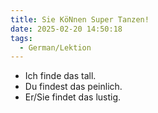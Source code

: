 ```yaml
---
title: Sie KöNnen Super Tanzen!
date: 2025-02-20 14:50:18
tags: 
  - German/Lektion
---
```

- Ich finde das tall.
- Du findest das peinlich.
- Er/Sie findet das lustig.
